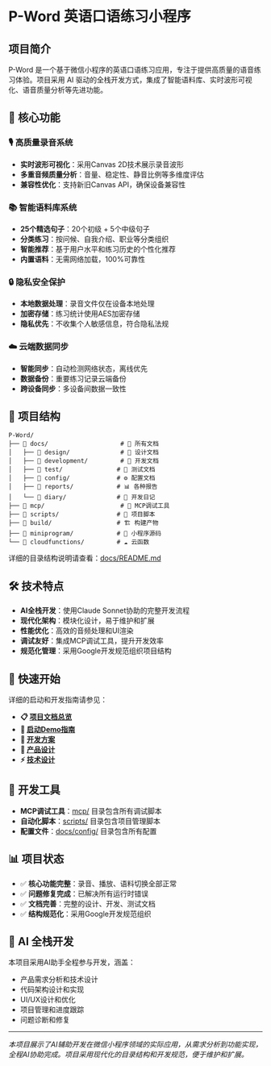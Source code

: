 # P-Word 英语口语练习小程序

## 项目简介

P-Word 是一个基于微信小程序的英语口语练习应用，专注于提供高质量的语音练习体验。项目采用 AI 驱动的全栈开发方式，集成了智能语料库、实时波形可视化、语音质量分析等先进功能。

## 🚀 核心功能

### 🎙️ 高质量录音系统
- **实时波形可视化**：采用Canvas 2D技术展示录音波形
- **多重音频质量分析**：音量、稳定性、静音比例等多维度评估
- **兼容性优化**：支持新旧Canvas API，确保设备兼容性

### 📚 智能语料库系统
- **25个精选句子**：20个初级 + 5个中级句子
- **分类练习**：按问候、自我介绍、职业等分类组织
- **智能推荐**：基于用户水平和练习历史的个性化推荐
- **内置语料**：无需网络加载，100%可靠性

### 🔒 隐私安全保护
- **本地数据处理**：录音文件仅在设备本地处理
- **加密存储**：练习统计使用AES加密存储
- **隐私优先**：不收集个人敏感信息，符合隐私法规

### ☁️ 云端数据同步
- **智能同步**：自动检测网络状态，离线优先
- **数据备份**：重要练习记录云端备份
- **跨设备同步**：多设备间数据一致性

## 📁 项目结构

```
P-Word/
├── 📁 docs/                    # 📖 所有文档
│   ├── 📁 design/              # 🎨 设计文档
│   ├── 📁 development/         # 🔧 开发文档
│   ├── 📁 test/               # 🧪 测试文档
│   ├── 📁 config/             # ⚙️ 配置文档
│   ├── 📁 reports/            # 📊 各种报告
│   └── 📁 diary/              # 📝 开发日记
├── 📁 mcp/                     # 🤖 MCP调试工具
├── 📁 scripts/                # 📜 项目脚本
├── 📁 build/                  # 🏗️ 构建产物
├── 📁 miniprogram/            # 📱 小程序源码
└── 📁 cloudfunctions/         # ☁️ 云函数
```

详细的目录结构说明请查看：[docs/README.md](docs/README.md)

## 🛠️ 技术特点

- **AI全栈开发**：使用Claude Sonnet协助的完整开发流程
- **现代化架构**：模块化设计，易于维护和扩展
- **性能优化**：高效的音频处理和UI渲染
- **调试友好**：集成MCP调试工具，提升开发效率
- **规范化管理**：采用Google开发规范组织项目结构

## 📖 快速开始

详细的启动和开发指南请参见：

- **📋 [项目文档总览](docs/README.md)**
- **🚀 [启动Demo指南](docs/development/启动Demo指南.md)**
- **📐 [开发方案](docs/development/开发方案.md)**
- **🎨 [产品设计](docs/design/P-Word%20英语口语练习小程序产品设计书.md)**
- **⚡ [技术设计](docs/design/P-Word%20英语口语练习小程序技术设计文档.md)**

## 🧪 开发工具

- **MCP调试工具**：[mcp/](mcp/) 目录包含所有调试脚本
- **自动化脚本**：[scripts/](scripts/) 目录包含项目管理脚本
- **配置文件**：[docs/config/](docs/config/) 目录包含所有配置

## 📊 项目状态

- ✅ **核心功能完整**：录音、播放、语料切换全部正常
- ✅ **问题修复完成**：已解决所有运行时错误
- ✅ **文档完善**：完整的设计、开发、测试文档
- ✅ **结构规范化**：采用Google开发规范组织

## 🤖 AI 全栈开发

本项目采用AI助手全程参与开发，涵盖：
- 产品需求分析和技术设计
- 代码架构设计和实现
- UI/UX设计和优化
- 项目管理和进度跟踪
- 问题诊断和修复

---

*本项目展示了AI辅助开发在微信小程序领域的实际应用，从需求分析到功能实现，全程AI协助完成。项目采用现代化的目录结构和开发规范，便于维护和扩展。*
